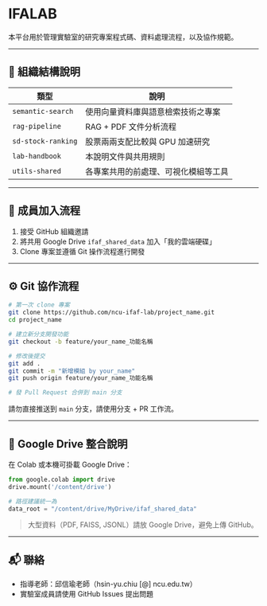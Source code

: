 # IFALAB

本平台用於管理實驗室的研究專案程式碼、資料處理流程，以及協作規範。

---

## 📁 組織結構說明

| 類型 | 說明 |
|------|------|
| `semantic-search` | 使用向量資料庫與語意檢索技術之專案 |
| `rag-pipeline` | RAG + PDF 文件分析流程 |
| `sd-stock-ranking` | 股票兩兩支配比較與 GPU 加速研究 |
| `lab-handbook` | 本說明文件與共用規則 |
| `utils-shared` | 各專案共用的前處理、可視化模組等工具 |

---

## 👥 成員加入流程

1. 接受 GitHub 組織邀請
2. 將共用 Google Drive `ifaf_shared_data` 加入「我的雲端硬碟」
3. Clone 專案並遵循 Git 操作流程進行開發

---

## ⚙️ Git 協作流程

```bash
# 第一次 clone 專案
git clone https://github.com/ncu-ifaf-lab/project_name.git
cd project_name

# 建立新分支開發功能
git checkout -b feature/your_name_功能名稱

# 修改後提交
git add .
git commit -m "新增模組 by your_name"
git push origin feature/your_name_功能名稱

# 發 Pull Request 合併到 main 分支
```

請勿直接推送到 `main` 分支，請使用分支 + PR 工作流。

---

## 🧪 Google Drive 整合說明

在 Colab 或本機可掛載 Google Drive：

```python
from google.colab import drive
drive.mount('/content/drive')

# 路徑建議統一為
data_root = "/content/drive/MyDrive/ifaf_shared_data"
```

> 大型資料（PDF, FAISS, JSONL）請放 Google Drive，避免上傳 GitHub。

---

## 📬 聯絡

- 指導老師：邱信瑜老師（hsin-yu.chiu [@] ncu.edu.tw）
- 實驗室成員請使用 GitHub Issues 提出問題
